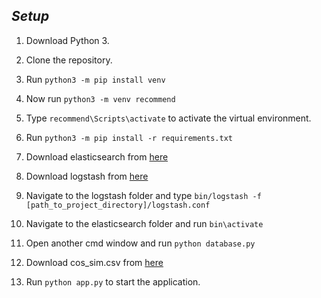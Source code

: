 ## *Setup*

1. Download Python 3.
2. Clone the repository.
3. Run 
`python3 -m pip install venv`

4. Now run 
`python3 -m venv recommend`

5. Type `recommend\Scripts\activate` to activate the virtual environment.

6. Run 
`python3 -m pip install -r requirements.txt`

7. Download elasticsearch from [here](https://www.elastic.co/)

8. Download logstash from [here](https://www.elastic.co/downloads/logstash)
   
9.  Navigate to the logstash folder and type `bin/logstash -f [path_to_project_directory]/logstash.conf`

10. Navigate to the elasticsearch folder and run `bin\activate`

11. Open another cmd window and run `python database.py`

12. Download cos_sim.csv from [here](https://www.kaggle.com/mihikagaonkar/cosine-similarity-csv)
13.  Run `python app.py` to start the application.



